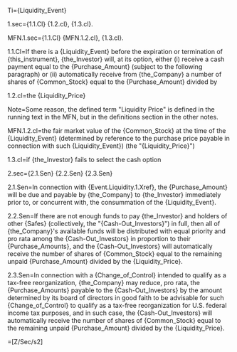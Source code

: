 Ti={Liquidity_Event}

1.sec={1.1.Cl} {1.2.cl}, {1.3.cl}.

MFN.1.sec={1.1.Cl} {MFN.1.2.cl}, {1.3.cl}.

1.1.Cl=If there is a {Liquidity_Event} before the expiration or termination of {this_instrument}, {the_Investor} will, at its option, either (i) receive a cash payment equal to the {Purchase_Amount} (subject to the following paragraph) or (ii) automatically receive from {the_Company} a number of shares of {Common_Stock} equal to the {Purchase_Amount} divided by 

1.2.cl=the {Liquidity_Price}

Note=Some reason, the defined term "Liquidity Price" is defined in the running text in the MFN, but in the definitions section in the other notes.
 
MFN.1.2.cl=the fair market value of the {Common_Stock} at the time of the {Liquidity_Event} (determined by reference to the purchase price payable in connection with such {Liquidity_Event}) (the "{Liquidity_Price}")

1.3.cl=if {the_Investor} fails to select the cash option

2.sec={2.1.Sen} {2.2.Sen} {2.3.Sen} 

2.1.Sen=In connection with {Event.Liquidity.1.Xref}, the {Purchase_Amount} will be due and payable by {the_Company} to {the_Investor} immediately prior to, or concurrent with, the consummation of the {Liquidity_Event}.

2.2.Sen=If there are not enough funds to pay {the_Investor} and holders of other {Safes} (collectively, the "{Cash-Out_Investors}") in full, then all of {the_Company}'s available funds will be distributed with equal priority and pro rata among the {Cash-Out_Investors} in proportion to their {Purchase_Amounts}, and the {Cash-Out_Investors} will automatically receive the number of shares of {Common_Stock} equal to the remaining unpaid {Purchase_Amount} divided by the {Liquidity_Price}.

2.3.Sen=In connection with a {Change_of_Control} intended to qualify as a tax-free reorganization, {the_Company} may reduce, pro rata, the {Purchase_Amounts} payable to the {Cash-Out_Investors} by the amount determined by its board of directors in good faith to be advisable for such {Change_of_Control} to qualify as a tax-free reorganization for U.S. federal income tax purposes, and in such case, the {Cash-Out_Investors} will automatically receive the number of shares of {Common_Stock} equal to the remaining unpaid {Purchase_Amount} divided by the {Liquidity_Price}.

=[Z/Sec/s2]